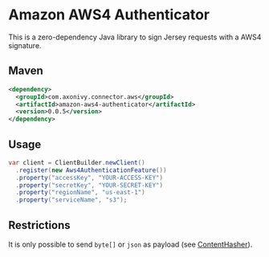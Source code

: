# Amazon AWS4 Authenticator

This is a zero-dependency Java library to sign Jersey requests with a AWS4 signature.

## Maven

```xml
<dependency>
  <groupId>com.axonivy.connector.aws</groupId>
  <artifactId>amazon-aws4-authenticator</artifactId>
  <version>0.0.5</version>
</dependency>
```

## Usage

```java
var client = ClientBuilder.newClient()
  .register(new Aws4AuthenticationFeature())  
  .property("accessKey", "YOUR-ACCESS-KEY")
  .property("secretKey", "YOUR-SECRET-KEY")
  .property("regionName", "us-east-1")
  .property("serviceName", "s3");
```

## Restrictions

It is only possible to send `byte[]` or `json` as payload (see [ContentHasher](src/main/java/com/axonivy/connector/aws/authentication/ContentHasher.java)).
